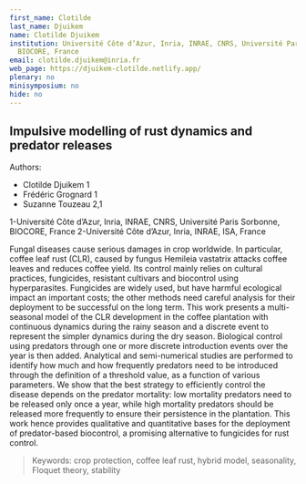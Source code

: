 ```yaml
---
first_name: Clotilde
last_name: Djuikem
name: Clotilde Djuikem
institution: Université Côte d’Azur, Inria, INRAE, CNRS, Université Paris Sorbonne,
  BIOCORE, France
email: clotilde.djuikem@inria.fr
web_page: https://djuikem-clotilde.netlify.app/
plenary: no
minisymposium: no
hide: no
---
```


## Impulsive modelling of rust dynamics and predator releases

Authors: 
- Clotilde Djuikem 1
- Frédéric Grognard 1 
- Suzanne Touzeau 2,1

1-Université Côte d’Azur, Inria, INRAE, CNRS, Université Paris Sorbonne, BIOCORE, France
2-Université Côte d’Azur, Inria, INRAE, ISA, France

Fungal diseases cause serious damages in crop worldwide. In particular, coffee leaf rust (CLR), caused by fungus Hemileia vastatrix attacks coffee leaves and reduces coffee yield.
Its control mainly relies on cultural practices, fungicides, resistant cultivars and biocontrol using hyperparasites. Fungicides are widely used, but have harmful ecological impact an important costs; the other methods need careful analysis for their deployment to be successful on the long term.
This work presents a multi-seasonal model of the CLR development in the coffee plantation with continuous dynamics during the rainy season and a discrete event to represent the simpler dynamics during the dry season. Biological control using predators through one or more discrete introduction events over the year is then added. Analytical and semi-numerical studies are performed to identify how much and how frequently predators need to be introduced through the definition of a threshold value, as a function of various parameters. We show that the best strategy to efficiently control the disease depends on the predator mortality: low mortality predators need to be released only once a year, while high mortality predators should be released more frequently to ensure their persistence in the plantation. This work hence provides qualitative and quantitative bases for the deployment of predator-based biocontrol, a promising alternative to fungicides for rust control.
 
> Keywords: crop protection, coffee leaf rust, hybrid model, seasonality, Floquet theory, stability


